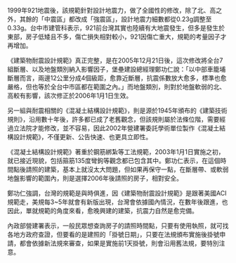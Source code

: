 1999年921地震後，該規範針對設計地震力，做了全國性的修改，除了北、高之外，其餘的「中震區」都改成「強震區」，設計地震力細數都從0.23g調整至0.33g。台中市建管科表示，921前台灣其實也陸續有大地震發生，但多是發生於東部，房子低矮且不多，傷亡損失相對較小，921因傷亡重大，規範的考量因子才再增加。
 
《建築物耐震設計規範》真正完整，是在2005年12月21日後，這次修改將全台7組斷層、以及地盤類別納入影響因子，堡壘建設總經理鄭功仁說：「以中部車籠埔斷層而言，兩邊12公里分成4個級距，愈靠近斷層，抗震係數放大愈多，標準也愈嚴格，但也等於全台中市區都在範圍之內。」而地盤類別，則對於地盤軟弱的北、高較有影響，該次修正於2006年1月1日生效。
 
另一組與耐震相關的《混凝土結構設計規範》，則是源於1945年頒布的《建築技術規則》，沿用數十年後，許多都已成了老舊觀念，但該規則屬於法條位階，需要經過立法院才能修改，並不容易，因此2002年營建署委託學術單位製作《混凝土結構設計規範》，不僅更新、公告快速、也更具立即性。
 
《混凝土結構設計規範》著重於鋼筋綁紮等工法規範，2003年1月1日實施之初，就已接近現貌，包括箍筋135度彎鉤等觀念都已包含其中。鄭功仁表示，在這個時間點後請照的建築，基本上就沒太大問題，但如果再保守一點，在斷層帶、或軟弱地盤影響的範圍內，則是選擇2006年後請照的房子，相對安全。
 
鄭功仁強調，台灣的規範是與時俱進，因《建築物耐震設計規範》是跟著美國ACI規範走，美規每3~5年就會有新版出現，台灣會依據國內情況，在數年後跟進，也因此，單就規範的角度來看，愈晚興建的建築，抗震力自然是愈完備。
 
內政部營建署表示，一般民眾想查詢房子的請照時間點，只要有使用執照，就可找各地方政府查證，但要看的是建照的「掛號日期」，只要在法規頒布實施後掛號申請，都會依據新法規來審查，如果是實施前1天掛號，則會沿用舊法規，要特別注意。